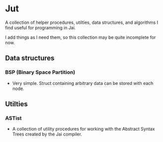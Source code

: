 # Jut

A collection of helper procedures, utilties, data structures, and algorithms I find useful for programming in Jai.

I add things as I need them, so this collection may be quite incomplete for now.

## Data structures
### BSP (Binary Space Partition)
- Very simple. Struct containing arbitrary data can be stored with each node.

## Utilties
### ASTist
- A collection of utility procedures for working with the Abstract Syntax Trees created by the Jai compiler.

